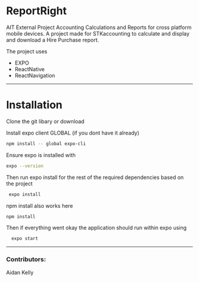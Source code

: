 # ReportRight
AIT External Project Accounting Calculations and Reports for cross platform mobile devices.
A project made for STKaccounting to calculate and display and download a Hire Purchase report.

The project uses 
 - EXPO 
 - ReactNative
 - ReactNavigation

---
# Installation

Clone the git libary or download


Install expo client GLOBAL (if you dont have it already)
```bash
npm install -- global expo-cli
```


Ensure expo is installed with 
```bash
expo --version
```

Then run expo install for the rest of the required dependencies based on the project
```bash
 expo install
```
npm install also works here
```bash
npm install
```


Then if everything went okay the application should run within expo using
```bash
  expo start
```

---

### Contributors:

Aidan Kelly

